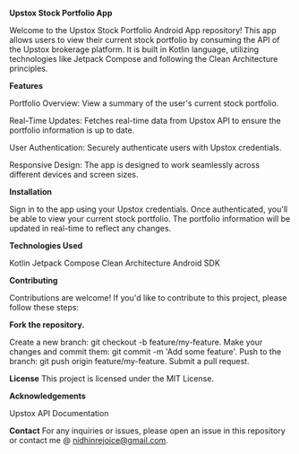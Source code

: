 **Upstox Stock Portfolio App**

Welcome to the Upstox Stock Portfolio Android App repository! This app allows users to view their current stock portfolio by consuming the API of the Upstox brokerage platform. It is built in Kotlin language, utilizing technologies like Jetpack Compose and following the Clean Architecture principles.


**Features**

Portfolio Overview: View a summary of the user's current stock portfolio.

Real-Time Updates: Fetches real-time data from Upstox API to ensure the portfolio information is up to date.

User Authentication: Securely authenticate users with Upstox credentials.

Responsive Design: The app is designed to work seamlessly across different devices and screen sizes.

**Installation** 

Sign in to the app using your Upstox credentials.
Once authenticated, you'll be able to view your current stock portfolio.
The portfolio information will be updated in real-time to reflect any changes.

**Technologies Used**

Kotlin
Jetpack Compose
Clean Architecture 
Android SDK

**Contributing**

Contributions are welcome! If you'd like to contribute to this project, please follow these steps:

**Fork the repository.**

Create a new branch: git checkout -b feature/my-feature.
Make your changes and commit them: git commit -m 'Add some feature'.
Push to the branch: git push origin feature/my-feature.
Submit a pull request.

**License**
This project is licensed under the MIT License.

**Acknowledgements**

Upstox API Documentation

**Contact**
For any inquiries or issues, please open an issue in this repository or contact me @ nidhinrejoice@gmail.com.





